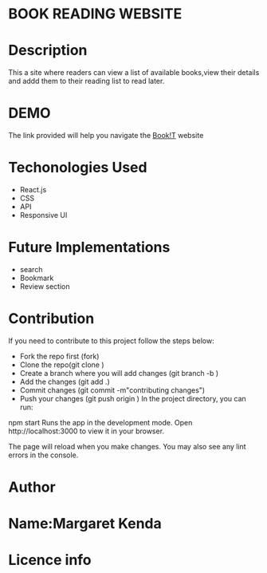 # BOOK READING WEBSITE
# Description 
This a site where readers can view a list of available books,view their details and addd them to their reading list to read later.
# DEMO
The link provided will help you navigate the [Book!T](https://kenda-bot.github.io/phase-2-Bookreader-project/) website

# Techonologies Used
* React.js
* CSS
* API
* Responsive UI

# Future Implementations
* search
* Bookmark
* Review section

# Contribution
If you need to contribute to this project follow the steps below:

* Fork the repo first (fork)
* Clone the repo(git clone <repo link>)
* Create a branch where you will add changes (git branch -b <branchname>)
* Add the changes (git add .)
* Commit changes (git commit -m"contributing changes")
* Push your changes (git push origin <branchname>)
In the project directory, you can run:

npm start
Runs the app in the development mode.
Open http://localhost:3000 to view it in your browser.

The page will reload when you make changes.
You may also see any lint errors in the console.

# Author
# Name:Margaret Kenda

# Licence info

